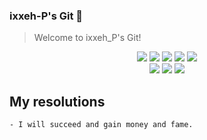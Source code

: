 ### ixxeh-P's Git 🤭
> Welcome to ixxeh_P's Git!

<div align="center">
   <img src="https://img.shields.io/badge/Visual Studio Code-007ACC?style=flat&logo=visualstudiocode&logoColor=white"/>
   <img src="https://img.shields.io/badge/C++-00599C?style=flat&logo=cplusplus&logoColor=white"/> 
   <img src="https://img.shields.io/badge/Cisco-1BA0D7?style=flat&logo=cisco&logoColor=white"/>
   <img src="https://img.shields.io/badge/debian-A81D33?style=flat&logo=debian&logoColor=white"/>
   <img src="https://img.shields.io/badge/Windows 11-0078D4?style=flat&logo=windows11&logoColor=white"/>
</div>
<div align="center">
   <img src="https://img.shields.io/badge/X-000000?style=flat&logo=x&logoColor=white"/>
   <img src="https://img.shields.io/badge/AfterEffects-9999FF?style=flat&logo=adobeaftereffects&logoColor=white"/>
   <img src="https://img.shields.io/badge/SamsungSDS-1428A0?style=flat&logo=samsung&logoColor=white"/>
</div>

## My resolutions
```sh
- I will succeed and gain money and fame.
```
